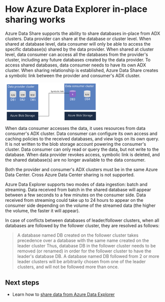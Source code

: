 # How Azure Data Explorer in-place sharing works

Azure Data Share supports the ability to share databases in-place from ADX clusters. Data provider can share at the database or cluster level. When shared at database level, data consumer will only be able to access the specific database(s) shared by the data provider. When shared at cluster level, data consumer can access all the databases from the provider's cluster, including any future databases created by the data provider. To access shared databases, data consumer needs to have its own ADX cluster. When sharing relationship is established, Azure Data Share creates a symbolic link between the  provider and consumer's ADX cluster. 

<img src="./media/adx-sharing-architecture.png" width="60%">

When data consumer accesses the data, it uses resources from data consumer's ADX cluster. Data consumer can configure its own access and caching policies to the received databases, and view logs on its own query. It is not written to the blob storage account powering the consumer's cluster. Data consumer can only read or query the data, but not write to the database. When data provider revokes access, symbolic link is deleted, and the shared database(s) are no longer available to the data consumer.

Both the provider and consumer's ADX clusters must be in the same Azure Data Center. Cross Azure Data Center sharing is not supported.

Azure Data Explorer supports two modes of data ingestion: batch and streaming. Data received from batch in the shared database will appear between a few seconds to a few minutes on the consumer side. Data received from streaming could take up to 24 hours to appear on the consumer side depending on the volume of the streamed data (the higher the volume, the faster it will appear).

In case of conflicts between databases of leader/follower clusters, when all databases are followed by the follower cluster, they are resolved as follows:
> A database named DB created on the follower cluster takes precedence over a database with the same name created on the leader cluster
> Thus, database DB in the follower cluster needs to be removed (or renamed) in order for the follower cluster to have the leader's database DB.
> A database named DB followed from 2 or more leader clusters will be arbitrarily chosen from one of the leader clusters, and will not be followed more than once.

## Next steps

- Learn how to [share data from Azure Data Explorer](share-your-adx-data.md)
